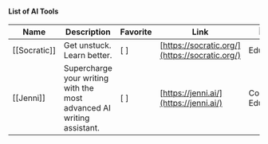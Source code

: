 #### List of AI Tools

|Name|Description|Favorite|Link|![](https://www.notion.so/icons/tag_gray.svg)Tags|
|---|---|---|---|---|
|[[Socratic]]|Get unstuck. Learn better.|[ ]|[https://socratic.org/](https://socratic.org/)|Education|
|[[Jenni]]|Supercharge your writing with the most advanced AI writing assistant.|[ ]|[https://jenni.ai/](https://jenni.ai/)|Copywriting, Education|